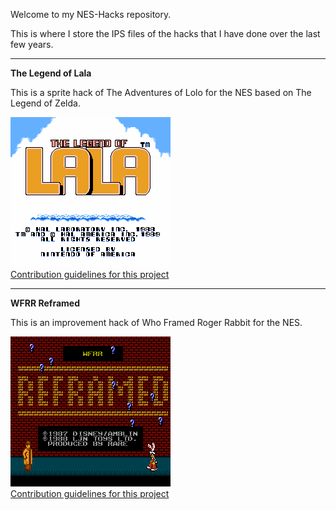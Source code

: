 Welcome to my NES-Hacks repository.

This is where I store the IPS files of the hacks that I have done over the last few years.

---
**The Legend of Lala**

This is a sprite hack of The Adventures of Lolo for the NES based on The Legend of Zelda.

![Intro](/Adventures%20Of%20Lolo/The%20Legend%20of%20Lala/Screenshots/The%20Legend%20of%20Lala_000.png)  
[Contribution guidelines for this project](docs/CONTRIBUTING.md)  

---
**WFRR Reframed**

This is an improvement hack of Who Framed Roger Rabbit for the NES.

![Intro](/Who%20Framed%20Roger%20Rabbit/WFRR%20Reframed/Screenshots/WFRR%20Reframed_000.png)  
[Contribution guidelines for this project](docs/CONTRIBUTING.md)  
